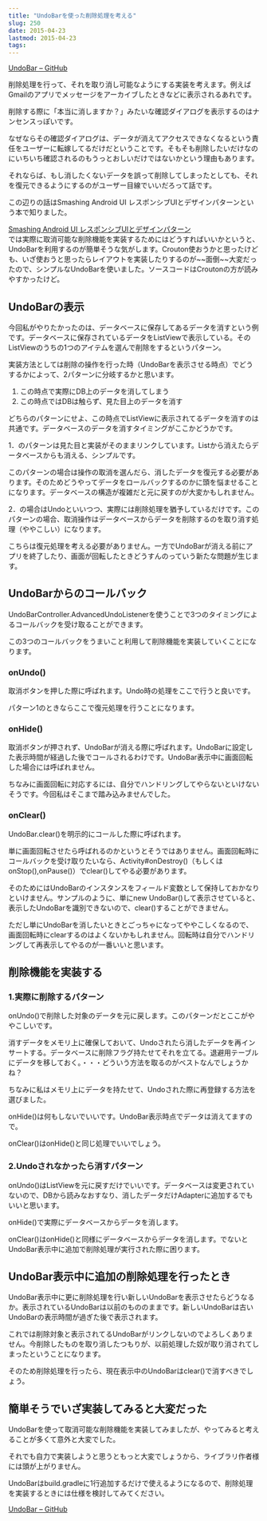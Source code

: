 ```yaml
---
title: "UndoBarを使った削除処理を考える"
slug: 250
date: 2015-04-23
lastmod: 2015-04-23
tags: 
---
```


<a href="https://github.com/soarcn/UndoBar">UndoBar &#8211; GitHub</a>

削除処理を行って、それを取り消し可能なようにする実装を考えます。例えばGmailのアプリでメッセージをアーカイブしたときなどに表示されるあれです。

削除する際に「本当に消しますか？」みたいな確認ダイアログを表示するのはナンセンスっぽいです。

なぜならその確認ダイアログは、データが消えてアクセスできなくなるという責任をユーザーに転嫁してるだけだということです。そもそも削除したいだけなのにいちいち確認されるのもうっとおしいだけではないかという理由もあります。

それならば、もし消したくないデータを誤って削除してしまったとしても、それを復元できるようにするのがユーザー目線でいいだろって話です。

この辺りの話はSmashing Android UI レスポンシブUIとデザインパターンという本で知りました。

<div data-role="amazonjs" data-asin="4844334514" data-locale="JP" data-tmpl="" data-img-size="" class="asin_4844334514_JP_ amazonjs_item"><div class="amazonjs_indicator"><span class="amazonjs_indicator_img"></span><a class="amazonjs_indicator_title" href="#">Smashing Android UI レスポンシブUIとデザインパターン</a><span class="amazonjs_indicator_footer"></span></div></div>
では実際に取消可能な削除機能を実装するためにはどうすればいいかというと、UndoBarを利用するのが簡単そうな気がします。Crouton使おうかと思ったけども、いざ使おうと思ったらレイアウトを実装したりするのが~~面倒~~大変だったので、シンプルなUndoBarを使いました。ソースコードはCroutonの方が読みやすかったけど。


## UndoBarの表示


今回私がやりたかったのは、データベースに保存してあるデータを消すという例です。データベースに保存されているデータをListViewで表示している。そのListViewのうちの1つのアイテムを選んで削除をするというパターン。

実装方法としては削除の操作を行った時（UndoBarを表示させる時点）でどうするかによって、2パターンに分岐するかと思います。

<ol>
<li>この時点で実際にDB上のデータを消してしまう</li>
<li>この時点ではDBは触らず、見た目上のデータを消す</li>
</ol>
どちらのパターンにせよ、この時点でListViewに表示されてるデータを消すのは共通です。データベースのデータを消すタイミングがここかどうかです。

1．のパターンは見た目と実装がそのままリンクしています。Listから消えたらデータベースからも消える、シンプルです。

このパターンの場合は操作の取消を選んだら、消したデータを復元する必要があります。そのためどうやってデータをロールバックするのかに頭を悩ませることになります。データベースの構造が複雑だと元に戻すのが大変かもしれません。

2．の場合はUndoといいつつ、実際には削除処理を猶予しているだけです。このパターンの場合、取消操作はデータベースからデータを削除するのを取り消す処理（ややこしい）になります。

こちらは復元処理を考える必要がありません。一方でUndoBarが消える前にアプリを終了したり、画面が回転したときどうすんのっていう新たな問題が生じます。


## UndoBarからのコールバック


UndoBarController.AdvancedUndoListenerを使うことで3つのタイミングによるコールバックを受け取ることができます。

この3つのコールバックをうまいこと利用して削除機能を実装していくことになります。


### onUndo()


取消ボタンを押した際に呼ばれます。Undo時の処理をここで行うと良いです。

パターン1のときならここで復元処理を行うことになります。


### onHide()


取消ボタンが押されず、UndoBarが消える際に呼ばれます。UndoBarに設定した表示時間が経過した後でコールされるわけです。UndoBar表示中に画面回転した場合には呼ばれません。

ちなみに画面回転に対応するには、自分でハンドリングしてやらないといけないそうです。今回私はそこまで踏み込みませんでした。


### onClear()


UndoBar.clear()を明示的にコールした際に呼ばれます。

単に画面回転させたら呼ばれるのかというとそうではありません。画面回転時にコールバックを受け取りたいなら、Activity#onDestroy()（もしくはonStop(),onPause()）でclear()してやる必要があります。

そのためにはUndoBarのインスタンスをフィールド変数として保持しておかなりといけません。サンプルのように、単にnew UndoBar()して表示させていると、表示したUndoBarを識別できないので、clear()することができません。

ただし単にUndoBarを消したいときとごっちゃになってややこしくなるので、画面回転時にclearするのはよくないかもしれません。回転時は自分でハンドリングして再表示してやるのが一番いいと思います。


## 削除機能を実装する



### 1.実際に削除するパターン


onUndo()で削除した対象のデータを元に戻します。このパターンだとここがややこしいです。

消すデータをメモリ上に確保しておいて、Undoされたら消したデータを再インサートする。データベースに削除フラグ持たせてそれを立てる。退避用テーブルにデータを移しておく。・・・どういう方法を取るのがベストなんでしょうかね？

ちなみに私はメモリ上にデータを持たせて、Undoされた際に再登録する方法を選びました。

onHide()は何もしないでいいです。UndoBar表示時点でデータは消えてますので。

onClear()はonHide()と同じ処理でいいでしょう。


### 2.Undoされなかったら消すパターン


onUndo()はListViewを元に戻すだけでいいです。データベースは変更されていないので、DBから読みなおすなり、消したデータだけAdapterに追加するでもいいと思います。

onHide()で実際にデータベースからデータを消します。

onClear()はonHide()と同様にデータベースからデータを消します。でないとUndoBar表示中に追加で削除処理が実行された際に困ります。


## UndoBar表示中に追加の削除処理を行ったとき


UndoBar表示中に更に削除処理を行い新しいUndoBarを表示させたらどうなるか。表示されているUndoBarは以前のもののままです。新しいUndoBarは古いUndoBarの表示時間が過ぎた後で表示されます。

これでは削除対象と表示されてるUndoBarがリンクしないのでよろしくありません。今削除したものを取り消したつもりが、以前処理した奴が取り消されてしまったということになります。

そのため削除処理を行ったら、現在表示中のUndoBarはclear()で消すべきでしょう。


## 簡単そうでいざ実装してみると大変だった


UndoBarを使って取消可能な削除機能を実装してみましたが、やってみると考えることが多くて意外と大変でした。

それでも自力で実装しようと思うともっと大変でしょうから、ライブラリ作者様には頭が上がりません。

UndoBarはbuild.gradleに1行追加するだけで使えるようになるので、削除処理を実装するときには仕様を検討してみてください。

<a href="https://github.com/soarcn/UndoBar">UndoBar &#8211; GitHub</a>


  